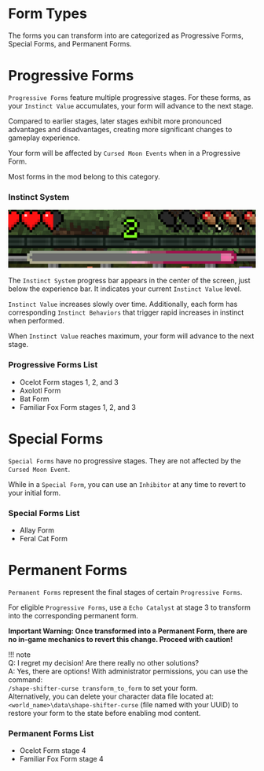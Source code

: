 # Form Types

The forms you can transform into are categorized as Progressive Forms, Special Forms, and Permanent Forms.

# Progressive Forms

`Progressive Forms` feature multiple progressive stages. For these forms, as your `Instinct Value` accumulates, your form will advance to the next stage.  

Compared to earlier stages, later stages exhibit more pronounced advantages and disadvantages, creating more significant changes to gameplay experience.

Your form will be affected by `Cursed Moon Events` when in a Progressive Form.

Most forms in the mod belong to this category.

### Instinct System  

![](../img/instinct_bar.png)

The `Instinct System` progress bar appears in the center of the screen, just below the experience bar. It indicates your current `Instinct Value` level.  

`Instinct Value` increases slowly over time. Additionally, each form has corresponding `Instinct Behaviors` that trigger rapid increases in instinct when performed.  

When `Instinct Value` reaches maximum, your form will advance to the next stage.

### Progressive Forms List  
- Ocelot Form stages 1, 2, and 3  
- Axolotl Form  
- Bat Form  
- Familiar Fox Form stages 1, 2, and 3

# Special Forms

`Special Forms` have no progressive stages. They are not affected by the `Cursed Moon Event`.  

While in a `Special Form`, you can use an `Inhibitor` at any time to revert to your initial form.

### Special Forms List  
- Allay Form  
- Feral Cat Form

# Permanent Forms

`Permanent Forms` represent the final stages of certain `Progressive Forms`.  

For eligible `Progressive Forms`, use a `Echo Catalyst` at stage 3 to transform into the corresponding permanent form.

**Important Warning: Once transformed into a Permanent Form, there are no in-game mechanics to revert this change. Proceed with caution!**

!!! note  
    Q: I regret my decision! Are there really no other solutions?  
    A: Yes, there are options! With administrator permissions, you can use the command:  
    `/shape-shifter-curse transform_to_form` to set your form.  
    Alternatively, you can delete your character data file located at:  
    `<world_name>\data\shape-shifter-curse` (file named with your UUID) to restore your form to the state before enabling mod content.

### Permanent Forms List  
- Ocelot Form stage 4  
- Familiar Fox Form stage 4
